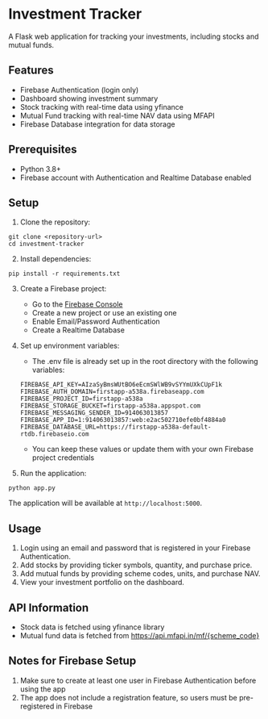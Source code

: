# Investment Tracker

A Flask web application for tracking your investments, including stocks and mutual funds.

## Features

- Firebase Authentication (login only)
- Dashboard showing investment summary
- Stock tracking with real-time data using yfinance
- Mutual Fund tracking with real-time NAV data using MFAPI
- Firebase Database integration for data storage

## Prerequisites

- Python 3.8+
- Firebase account with Authentication and Realtime Database enabled

## Setup

1. Clone the repository:
```
git clone <repository-url>
cd investment-tracker
```

2. Install dependencies:
```
pip install -r requirements.txt
```

3. Create a Firebase project:
   - Go to the [Firebase Console](https://console.firebase.google.com/)
   - Create a new project or use an existing one
   - Enable Email/Password Authentication
   - Create a Realtime Database

4. Set up environment variables:
   - The .env file is already set up in the root directory with the following variables:
   ```
   FIREBASE_API_KEY=AIzaSyBmsWUtBO6eEcmSWlWB9vSYYmUXkCUpF1k
   FIREBASE_AUTH_DOMAIN=firstapp-a538a.firebaseapp.com
   FIREBASE_PROJECT_ID=firstapp-a538a
   FIREBASE_STORAGE_BUCKET=firstapp-a538a.appspot.com
   FIREBASE_MESSAGING_SENDER_ID=914063013857
   FIREBASE_APP_ID=1:914063013857:web:e2ac502710efe0bf4884a0
   FIREBASE_DATABASE_URL=https://firstapp-a538a-default-rtdb.firebaseio.com
   ```
   - You can keep these values or update them with your own Firebase project credentials

5. Run the application:
```
python app.py
```

The application will be available at `http://localhost:5000`.

## Usage

1. Login using an email and password that is registered in your Firebase Authentication.
2. Add stocks by providing ticker symbols, quantity, and purchase price.
3. Add mutual funds by providing scheme codes, units, and purchase NAV.
4. View your investment portfolio on the dashboard.

## API Information

- Stock data is fetched using yfinance library
- Mutual fund data is fetched from https://api.mfapi.in/mf/{scheme_code}

## Notes for Firebase Setup

1. Make sure to create at least one user in Firebase Authentication before using the app
2. The app does not include a registration feature, so users must be pre-registered in Firebase 